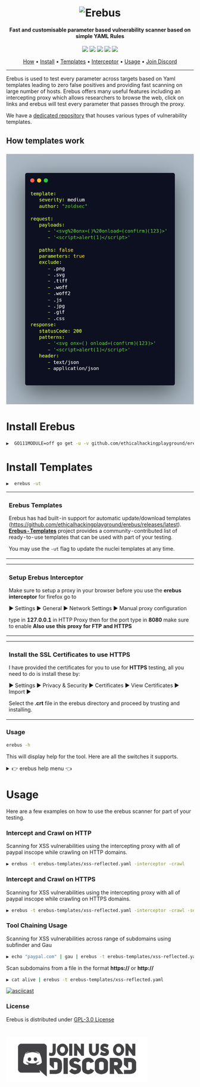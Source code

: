 <h1 align="center">
  <br>
<img src="https://images-wixmp-ed30a86b8c4ca887773594c2.wixmp.com/f/d06120c6-10fa-49a6-8e5a-6de6024c71b5/ddaf69q-cbe86b59-8049-40b6-96ca-bb1929a0b073.gif?token=eyJ0eXAiOiJKV1QiLCJhbGciOiJIUzI1NiJ9.eyJzdWIiOiJ1cm46YXBwOjdlMGQxODg5ODIyNjQzNzNhNWYwZDQxNWVhMGQyNmUwIiwiaXNzIjoidXJuOmFwcDo3ZTBkMTg4OTgyMjY0MzczYTVmMGQ0MTVlYTBkMjZlMCIsIm9iaiI6W1t7InBhdGgiOiJcL2ZcL2QwNjEyMGM2LTEwZmEtNDlhNi04ZTVhLTZkZTYwMjRjNzFiNVwvZGRhZjY5cS1jYmU4NmI1OS04MDQ5LTQwYjYtOTZjYS1iYjE5MjlhMGIwNzMuZ2lmIn1dXSwiYXVkIjpbInVybjpzZXJ2aWNlOmZpbGUuZG93bmxvYWQiXX0.n65EW1oBAX5Uc1gs3SvkpXvS-3Tc1uaP7BRVhSj04DE" width="200px" alt="Erebus">
</h1>

<h4 align="center">Fast and customisable parameter based vulnerability scanner based on simple YAML Rules</h4>


<p align="center">
<a href="https://goreportcard.com/report/github.com/ethicalhackingplayground/erebus"><img src="https://goreportcard.com/badge/github.com/ethicalhackingplayground/erebus"></a>
<a href="https://github.com/ethicalhackingplayground/erebus/issues"><img src="https://img.shields.io/badge/contributions-welcome-brightgreen.svg?style=flat"></a>
<a href="https://github.com/ethicalhackingplayground/erebus/releases"><img src="https://img.shields.io/github/release/ethicalhackingplayground/erebus"></a>
<a href="https://twitter.com/z0idsec"><img src="https://img.shields.io/twitter/follow/z0idsec.svg?logo=twitter"></a>
<a href="https://discord.gg/MQWCem5b"><img src="https://img.shields.io/discord/862900124740616192.svg?logo=discord"></a>
</p>

<p align="center">
  <a href="#how-templates-work">How</a> •
  <a href="#install-erebus">Install</a> •
  <a href="#erebus-templates">Templates</a> •
  <a href="#setup-erebus-interceptor">Interceptor</a> •
  <a href="#usage">Usage</a> •
  <a href="https://discord.gg/MQWCem5b">Join Discord</a> 
</p>

---

Erebus is used to test every parameter across targets based on Yaml templates leading to zero false positives and providing fast scanning on large number of hosts. Erebus offers many useful features including an intercepting proxy which allows researchers to browse the web, click on links and erebus will test every parameter that passes through the proxy.

We have a [dedicated repository](https://github.com/ethicalhackingplayground/erebus-templates) that houses various types of vulnerability templates.



## How templates work


<h3 align="center">
  <img src="static/yaml.png" alt="yaml-templates-flow" width="700px"></a>
</h3>



# Install Erebus

```sh
▶  GO111MODULE=off go get -u -v github.com/ethicalhackingplayground/erebus/erebus
```

# Install Templates

```sh
▶  erebus -ut
```

<table>
<tr>
<td>  

### Erebus Templates

Erebus has had built-in support for automatic update/download templates (https://github.com/ethicalhackingplayground/erebus/releases/latest). [**Erebus-Templates**](https://github.com/ethicalhackingplayground/erebus-templates) project provides a community-contributed list of ready-to-use templates that can be used with part of your testing.

You may use the `-ut` flag to update the nuclei templates at any time.

</td>
</tr>
</table>

<table>
<tr>
<td>  

### Setup Erebus Interceptor

Make sure to setup a proxy in your browser before you use the **erebus interceptor** for firefox go to 

▶ Settings ▶ General ▶ Network Settings ▶ Manual proxy configuration

type in **127.0.0.1** in HTTP Proxy then for the port type in **8080** make sure to enable **Also use this proxy for FTP and HTTPS**

</td>
</tr>
</table>

<table>
<tr>
<td> 

### Install the SSL Certificates to use HTTPS

I have provided the certificates for you to use for **HTTPS** testing, all you need to do is install these by:

▶ Settings ▶ Privacy & Security ▶ Certificates ▶ View Certificates ▶ Import ▶ 

Select the **.crt** file in the erebus directory and proceed by trusting and installing.

</td>
</tr>
</table>


### Usage

```sh
erebus -h
```

This will display help for the tool. Here are all the switches it supports.

<details>
<summary> 👉 erebus help menu 👈</summary>

```
Usage of ./erebus:
  -burp-sitemap string
        scan burp xml sitemap (without base64 decoded)
  -c int
        the number of concurrent requsts (default 100)
  -crawl
        crawl through each intercepted request (default true)
  -depth int
        the crawl depth (default 5)
  -interceptor
        intercept the requests through the proxy and test each parameter
  -o string
        output results to a file
  -p string
        the port on which the interception proxy will listen on (default "8080")
  -scope string
        the scope for the proxy intercetor
  -secure
        determaines if the connection is secure or not
  -silent
        silent (only show vulnerable urls)
  -t string
        use the templates with all our yaml rules instead
  -tc string
        Use other tools by executing an os command (default "qsreplace")
```

</details>


# Usage

Here are a few examples on how to use the erebus scanner for part of your testing.

### Intercept and Crawl on HTTP

Scanning for XSS vulnerabilities using the intercepting proxy with all of paypal inscope while crawling on HTTP domains.

```sh
▶ erebus -t erebus-templates/xss-reflected.yaml -interceptor -crawl
```

### Intercept and Crawl on HTTPS

Scanning for XSS vulnerabilities using the intercepting proxy with all of paypal inscope while crawling on HTTPS domains.

```sh
▶ erebus -t erebus-templates/xss-reflected.yaml -interceptor -crawl -secure -scope ".*.\.paypal.com"
```

### Tool Chaining Usage

Scanning for XSS vulnerabilities across range of subdomains using subfinder and Gau

```sh
▶ echo "paypal.com" | gau | erebus -t erebus-templates/xss-reflected.yaml
```

Scan subdomains from a file in the format **https://** or **http://**

```sh
▶ cat alive | erebus -t erebus-templates/xss-reflected.yaml
```


[![asciicast](https://asciinema.org/a/424487.svg)](https://asciinema.org/a/424487)

### License

Erebus is distributed under [GPL-3.0 License](https://github.com/ethicalhackingplayground/erebus/blob/main/LICENSE)

<h1 align="left">
  <a href="https://discord.gg/MQWCem5b"><img src="static/Join-Discord.png" width="380" alt="Join Discord"></a>
</h1>
